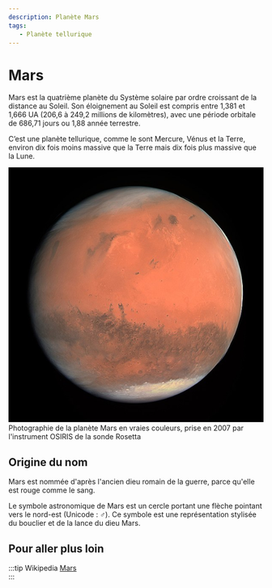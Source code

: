 ```yaml
---
description: Planète Mars
tags:
   - Planète tellurique
---
```


# Mars

Mars est la quatrième planète du Système solaire par ordre croissant de la distance au Soleil. Son éloignement au Soleil est compris entre 1,381 et 1,666 UA (206,6 à 249,2 millions de kilomètres), avec une période orbitale de 686,71 jours ou 1,88 année terrestre.

C’est une planète tellurique, comme le sont Mercure, Vénus et la Terre, environ dix fois moins massive que la Terre mais dix fois plus massive que la Lune. 

![](../../files/OSIRIS_Mars.jpg)  
Photographie de la planète Mars en vraies couleurs, prise en 2007 par l'instrument OSIRIS de la sonde Rosetta

## Origine du nom

Mars est nommée d'après l'ancien dieu romain de la guerre, parce qu'elle est rouge comme le sang.

Le symbole astronomique de Mars est un cercle portant une flèche pointant vers le nord-est (Unicode : ♂).
Ce symbole est une représentation stylisée du bouclier et de la lance du dieu Mars.


## Pour aller plus loin

:::tip Wikipedia
[Mars](https://fr.wikipedia.org/wiki/Mars_(planète))  
:::

